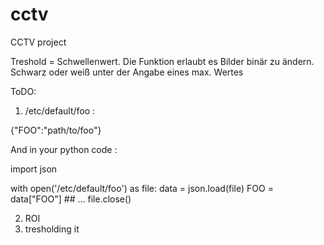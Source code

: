# cctv
CCTV project


Treshold = Schwellenwert. Die Funktion erlaubt es Bilder binär zu ändern. Schwarz oder weiß unter der Angabe eines max. Wertes



ToDO:
1. /etc/default/foo :

{"FOO":"path/to/foo"}

And in your python code :

import json

with open('/etc/default/foo') as file:
    data = json.load(file)
    FOO = data["FOO"]
    ## ...
    file.close()
    
    
  2. ROI
  3. tresholding it

